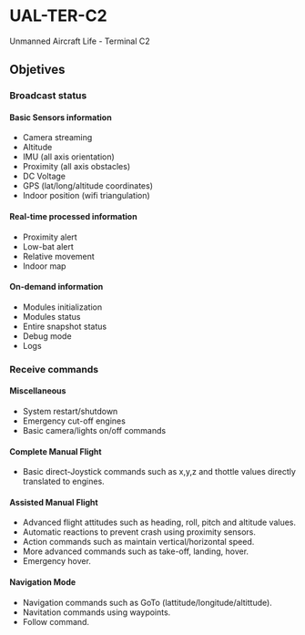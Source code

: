 # UAL-TER-C2
Unmanned Aircraft Life - Terminal C2

## Objetives 

### Broadcast status
#### Basic Sensors information
+ Camera streaming
+ Altitude
+ IMU (all axis orientation)
+ Proximity (all axis obstacles)
+ DC Voltage
+ GPS (lat/long/altitude coordinates)
+ Indoor position (wifi triangulation)

#### Real-time processed information
+ Proximity alert
+ Low-bat alert
+ Relative movement
+ Indoor map

#### On-demand information
+ Modules initialization
+ Modules status
+ Entire snapshot status
+ Debug mode
+ Logs

### Receive commands
#### Miscellaneous
+ System restart/shutdown
+ Emergency cut-off engines
+ Basic camera/lights on/off commands

#### Complete Manual Flight
+ Basic direct-Joystick commands such as x,y,z and thottle values directly translated to engines.

#### Assisted Manual Flight
+ Advanced flight attitudes such as heading, roll, pitch and altitude values.
+ Automatic reactions to prevent crash using proximity sensors.
+ Action commands such as maintain vertical/horizontal speed.
+ More advanced commands such as take-off, landing, hover.
+ Emergency hover.
 
#### Navigation Mode
+ Navigation commands such as GoTo (lattitude/longitude/altittude).
+ Navitation commands using waypoints.
+ Follow command.
